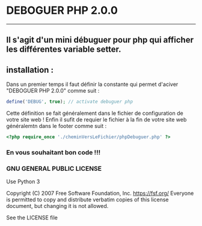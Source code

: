 # DEBOGUER PHP 2.0.0
---
Il s'agit d'un mini débuguer pour php qui afficher les différentes variable setter.
---
## installation :
Dans un premier temps il faut définir la constante qui permet d'aciver "DEBOGUER PHP 2.0.0" comme suit :
```php
define('DEBUG', true); // activate debuguer php
```
Cette définition se fait généralement dans le fichier de configuration de votre site web !
Enfin il sufit de requier le fichier à la fin de votre site web généralemtn dans le footer comme suit :
```php
<?php require_once './cheminVersLeFichier/phpDebuguer.php' ?>
```

### En vous souhaitant bon code !!!

### GNU GENERAL PUBLIC LICENSE

Use Python 3

Copyright (C) 2007 Free Software Foundation, Inc. <https://fsf.org/> 
Everyone is permitted to copy and distribute verbatim copies 
of this license document, but changing it is not allowed.

See the LICENSE file
